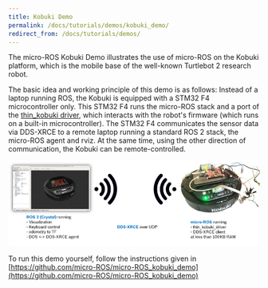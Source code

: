 ```yaml
---
title: Kobuki Demo
permalink: /docs/tutorials/demos/kobuki_demo/
redirect_from: /docs/tutorials/demos/
---
```


The micro-ROS Kobuki Demo illustrates the use of micro-ROS on the Kobuki platform, which is the mobile base of the well-known Turtlebot 2 research robot.

The basic idea and working principle of this demo is as follows: Instead of a laptop running ROS, the Kobuki is equipped with a STM32 F4 microcontroller only. This STM32 F4 runs the micro-ROS stack and a port of the [thin_kobuki driver](https://github.com/Lab-RoCoCo/thin_drivers), which interacts with the robot's firmware (which runs on a built-in microcontroller). The STM32 F4 communicates the sensor data via DDS-XRCE to a remote laptop running a standard ROS 2 stack, the micro-ROS agent and rviz. At the same time, using the other direction of communication, the Kobuki can be remote-controlled.

![Illustration of idea and working principle](working_principle.png)

To run this demo yourself, follow the instructions given in [https://github.com/micro-ROS/micro-ROS_kobuki_demo](https://github.com/micro-ROS/micro-ROS_kobuki_demo)